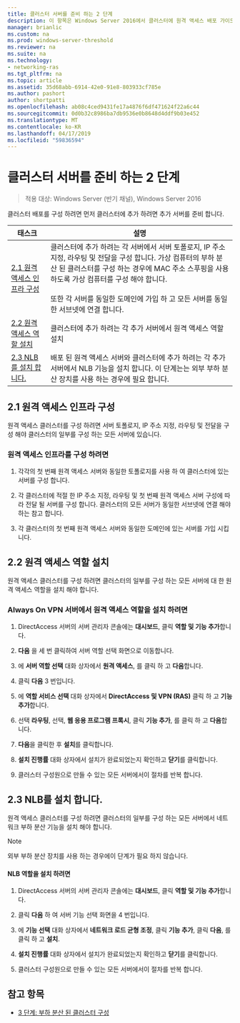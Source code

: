 ```yaml
---
title: 클러스터 서버를 준비 하는 2 단계
description: 이 항목은 Windows Server 2016에서 클러스터에 원격 액세스 배포 가이드의 일부입니다.
manager: brianlic
ms.custom: na
ms.prod: windows-server-threshold
ms.reviewer: na
ms.suite: na
ms.technology:
- networking-ras
ms.tgt_pltfrm: na
ms.topic: article
ms.assetid: 35d68abb-6914-42e0-91e8-803933cf785e
ms.author: pashort
author: shortpatti
ms.openlocfilehash: ab08c4ced9431fe17a4876f6df471624f22a6c44
ms.sourcegitcommit: 0d0b32c8986ba7db9536e0b8648d4ddf9b03e452
ms.translationtype: MT
ms.contentlocale: ko-KR
ms.lasthandoff: 04/17/2019
ms.locfileid: "59836594"
---
```

# <a name="step-2-prepare-cluster-servers"></a>클러스터 서버를 준비 하는 2 단계

>적용 대상: Windows Server (반기 채널), Windows Server 2016

클러스터 배포를 구성 하려면 먼저 클러스터에 추가 하려면 추가 서버를 준비 합니다.  
  
|태스크|설명|  
|----|--------|  
|[2.1 원격 액세스 인프라 구성](#BKMK_config)|클러스터에 추가 하려는 각 서버에서 서버 토폴로지, IP 주소 지정, 라우팅 및 전달을 구성 합니다. 가상 컴퓨터의 부하 분산 된 클러스터를 구성 하는 경우에 MAC 주소 스푸핑을 사용 하도록 가상 컴퓨터를 구성 해야 합니다.<br /><br />또한 각 서버를 동일한 도메인에 가입 하 고 모든 서버를 동일한 서브넷에 연결 합니다.|  
|[2.2 원격 액세스 역할 설치](#BKMK_Install)|클러스터에 추가 하려는 각 추가 서버에서 원격 액세스 역할 설치|  
|[2.3 NLB를 설치 합니다.](#BKMK_NLB)|배포 된 원격 액세스 서버와 클러스터에 추가 하려는 각 추가 서버에서 NLB 기능을 설치 합니다. 이 단계는는 외부 부하 분산 장치를 사용 하는 경우에 필요 합니다.|  
  
## <a name="BKMK_config"></a>2.1 원격 액세스 인프라 구성  
원격 액세스 클러스터를 구성 하려면 서버 토폴로지, IP 주소 지정, 라우팅 및 전달을 구성 해야 클러스터의 일부를 구성 하는 모든 서버에 있습니다.  
  
### <a name="to-configure-the-remote-access-infrastructure"></a>원격 액세스 인프라를 구성 하려면  
  
1.  각각의 첫 번째 원격 액세스 서버와 동일한 토폴로지를 사용 하 여 클러스터에 있는 서버를 구성 합니다.  
  
2.  각 클러스터에 적절 한 IP 주소 지정, 라우팅 및 첫 번째 원격 액세스 서버 구성에 따라 전달 될 서버를 구성 합니다. 클러스터의 모든 서버가 동일한 서브넷에 연결 해야 하는 참고 합니다.  
  
3.  각 클러스터의 첫 번째 원격 액세스 서버와 동일한 도메인에 있는 서버를 가입 시킵니다.  
  
## <a name="BKMK_Install"></a>2.2 원격 액세스 역할 설치  
원격 액세스 클러스터를 구성 하려면 클러스터의 일부를 구성 하는 모든 서버에 대 한 원격 액세스 역할을 설치 해야 합니다.  
  
### <a name="to-install-the-remote-access-role-on-always-on-vpn-servers"></a>Always On VPN 서버에서 원격 액세스 역할을 설치 하려면  
  
1.  DirectAccess 서버의 서버 관리자 콘솔에는 **대시보드**, 클릭 **역할 및 기능 추가**합니다.  
  
2.  **다음** 을 세 번 클릭하여 서버 역할 선택 화면으로 이동합니다.  
  
3.  에 **서버 역할 선택** 대화 상자에서 **원격 액세스**, 를 클릭 하 고 **다음**합니다.  
  
4.  클릭 **다음** 3 번입니다.  
  
5.  에 **역할 서비스 선택** 대화 상자에서 **DirectAccess 및 VPN (RAS)** 클릭 하 고 **기능 추가**합니다.  
  
6.  선택 **라우팅**, 선택, **웹 응용 프로그램 프록시**, 클릭 **기능 추가**, 를 클릭 하 고 **다음**합니다.  
  
7. **다음**을 클릭한 후 **설치**를 클릭합니다.  
  
8.  **설치 진행률** 대화 상자에서 설치가 완료되었는지 확인하고 **닫기**를 클릭합니다.  
  
9.  클러스터 구성원으로 만들 수 있는 모든 서버에서이 절차를 반복 합니다.  
  
## <a name="BKMK_NLB"></a>2.3 NLB를 설치 합니다.  
원격 액세스 클러스터를 구성 하려면 클러스터의 일부를 구성 하는 모든 서버에서 네트워크 부하 분산 기능을 설치 해야 합니다.  
  
> [!NOTE]  
> 외부 부하 분산 장치를 사용 하는 경우에이 단계가 필요 하지 않습니다.  
  
#### <a name="to-install-the-nlb-role"></a>NLB 역할을 설치 하려면  
  
1.  DirectAccess 서버의 서버 관리자 콘솔에는 **대시보드**, 클릭 **역할 및 기능 추가**합니다.  
  
2.  클릭 **다음** 하 여 서버 기능 선택 화면을 4 번입니다.  
  
3.  에 **기능 선택** 대화 상자에서 **네트워크 로드 균형 조정**, 클릭 **기능 추가**, 클릭 **다음**, 를 클릭 하 고 **설치**.  
  
4.  **설치 진행률** 대화 상자에서 설치가 완료되었는지 확인하고 **닫기**를 클릭합니다.  
  
5.  클러스터 구성원으로 만들 수 있는 모든 서버에서이 절차를 반복 합니다.  
  
## <a name="BKMK_Links"></a>참고 항목  
  
-   [3 단계: 부하 분산 된 클러스터 구성](Step-3-Configure-a-Load-Balanced-Cluster.md)  
  


